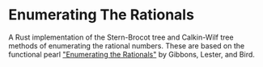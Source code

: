 # Enumerating The Rationals
A Rust implementation of the Stern-Brocot tree and Calkin-Wilf tree methods of enumerating the rational numbers. These are based on the functional pearl
["Enumerating the Rationals"][paper-url] by Gibbons, Lester, and Bird.

[paper-url]: http://www.cs.ox.ac.uk/people/jeremy.gibbons/publications/rationals.pdf